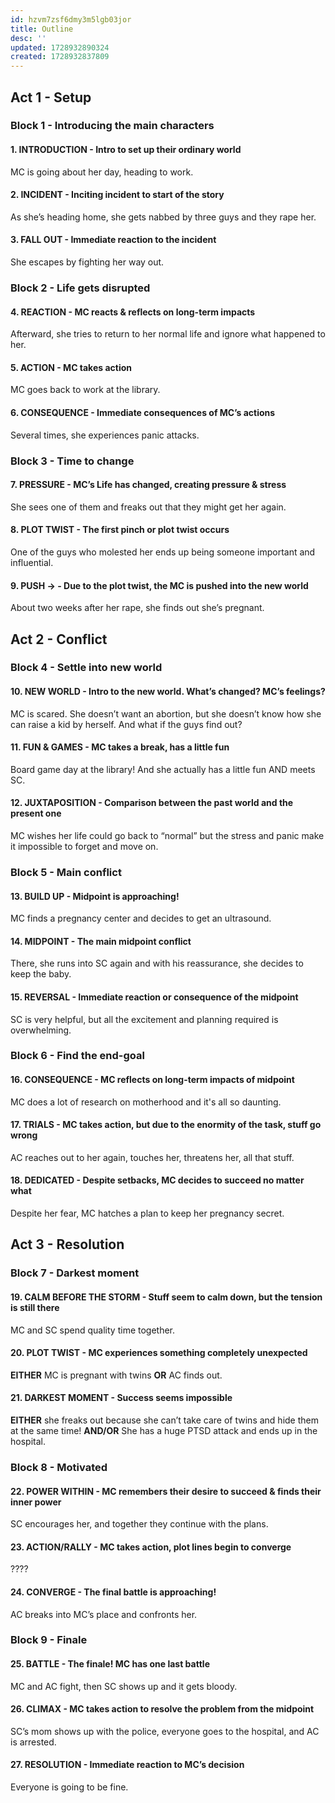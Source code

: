 ```yaml
---
id: hzvm7zsf6dmy3m5lgb03jor
title: Outline
desc: ''
updated: 1728932890324
created: 1728932837809
---
```

## Act 1 - Setup

### Block 1 - Introducing the main characters

#### 1. INTRODUCTION - Intro to set up their ordinary world

MC is going about her day, heading to work.

#### 2. INCIDENT - Inciting incident to start of the story

As she’s heading home, she gets nabbed by three guys and they rape her.

#### 3. FALL OUT - Immediate reaction to the incident

She escapes by fighting her way out.

### Block 2 - Life gets disrupted

#### 4. REACTION - MC reacts & reflects on long-term impacts

Afterward, she tries to return to her normal life and ignore what happened to her.

#### 5. ACTION - MC takes action

MC goes back to work at the library.

#### 6. CONSEQUENCE - Immediate consequences of MC’s actions

Several times, she experiences panic attacks.

### Block 3 - Time to change

#### 7. PRESSURE - MC’s Life has changed, creating pressure & stress

She sees one of them and freaks out that they might get her again.

#### 8. PLOT TWIST - The first pinch or plot twist occurs

One of the guys who molested her ends up being someone important and influential.

#### 9. PUSH → - Due to the plot twist, the MC is pushed into the new world

About two weeks after her rape, she finds out she’s pregnant.

## Act 2 - Conflict

### Block 4 - Settle into new world

#### 10. NEW WORLD - Intro to the new world. What’s changed? MC’s feelings?

MC is scared. She doesn’t want an abortion, but she doesn’t know how she can raise a kid by herself. And what if the guys find out?

#### 11. FUN & GAMES - MC takes a break, has a little fun

Board game day at the library! And she actually has a little fun AND meets SC.

#### 12. JUXTAPOSITION - Comparison between the past world and the present one

MC wishes her life could go back to “normal” but the stress and panic make it impossible to forget and move on.

### Block 5 - Main conflict

#### 13. BUILD UP - Midpoint is approaching!

MC finds a pregnancy center and decides to get an ultrasound.

#### 14. MIDPOINT - The main midpoint conflict

There, she runs into SC again and with his reassurance, she decides to keep the baby.

#### 15. REVERSAL - Immediate reaction or consequence of the midpoint

SC is very helpful, but all the excitement and planning required is overwhelming.

### Block 6 - Find the end-goal

#### 16. CONSEQUENCE - MC reflects on long-term impacts of midpoint

MC does a lot of research on motherhood and it's all so daunting.

#### 17. TRIALS - MC takes action, but due to the enormity of the task, stuff go wrong

AC reaches out to her again, touches her, threatens her, all that stuff.

#### 18. DEDICATED - Despite setbacks, MC decides to succeed no matter what

Despite her fear, MC hatches a plan to keep her pregnancy secret.

## Act 3 - Resolution

### Block 7 - Darkest moment

#### 19. CALM BEFORE THE STORM - Stuff seem to calm down, but the tension is still there

MC and SC spend quality time together.

#### 20. PLOT TWIST - MC experiences something completely unexpected

**EITHER** MC is pregnant with twins **OR** AC finds out.

#### 21. DARKEST MOMENT - Success seems impossible

**EITHER** she freaks out because she can’t take care of twins and hide them at the same time! **AND/OR** She has a huge PTSD attack and ends up in the hospital.

### Block 8 - Motivated

#### 22. POWER WITHIN - MC remembers their desire to succeed & finds their inner power

SC encourages her, and together they continue with the plans.

#### 23. ACTION/RALLY - MC takes action, plot lines begin to converge

????

#### 24. CONVERGE - The final battle is approaching!

AC breaks into MC’s place and confronts her.

### Block 9 - Finale

#### 25. BATTLE - The finale! MC has one last battle

MC and AC fight, then SC shows up and it gets bloody.

#### 26. CLIMAX - MC takes action to resolve the problem from the midpoint

SC’s mom shows up with the police, everyone goes to the hospital, and AC is arrested.

#### 27. RESOLUTION - Immediate reaction to MC’s decision

Everyone is going to be fine.
